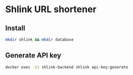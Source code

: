 # Shlink URL shortener
## Install
```bash
mkdir shlink && mkdir database
```
## Generate API key
```bash
docker exec -it shlink-backend shlink api-key:generate
```